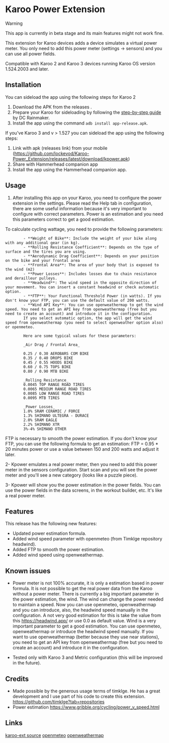 # Karoo Power Extension

> [!WARNING]  
> This app is currently in beta stage and its main features might not work fine.

This extension for Karoo devices adds a device simulates a virtual power meter. You only need to add this power meter (settings -> sensors) and you can use all power fields.

Compatible with Karoo 2 and Karoo 3 devices running Karoo OS version 1.524.2003 and later.

## Installation

You can sideload the app using the following steps for Karoo 2

1. Download the APK from the releases .
2. Prepare your Karoo for sideloading by following the [step-by-step guide](https://www.dcrainmaker.com/2021/02/how-to-sideload-android-apps-on-your-hammerhead-karoo-1-karoo-2.html) by DC Rainmaker.
3. Install the app using the command `adb install app-release.apk`.


If you've Karoo 3 and v > 1.527 you can sideload the app using the following steps:

1. Link with apk (releases link) from your mobile (https://github.com/lockevod/Karoo-Power_Extension/releases/latest/download/kpower.apk)
2. Share with Hammerhead companion app
3. Install the app using the Hammerhead companion app.


## Usage

1. After installing this app on your Karoo, you need to configure the power extension in the settings.
Please read the Help tab in configuration, there are some useful information because it's very important to configure with correct parameters.
Power is an estimation and you need this parameters correct to get a good estimation.

To calculate cycling wattage, you need to provide the following parameters:

            - **Weight of Bike**: Include the weight of your bike along with any additional gear (in kg).
            - **Rolling Resistance Coefficient**: Depends on the type of surface and the tires you are using.
            - **Aerodynamic Drag Coefficient**: Depends on your position on the bike and your frontal area
            - **Frontal Area**: The area of your body that is exposed to the wind (m2)
            - **Power Losses**: Includes losses due to chain resistance and derailleur pulleys.
            - **Headwind**: The wind speed in the opposite direction of your movement. You can insert a constant headwind or check automatic option.
            - **FTP**: Your Functional Threshold Power (in watts). If you don't know your FTP, you can use the default value of 200 watts.
            - **Wind API Key**: You can use openweathermap to get the wind speed. You need to get an API key from openweathermap (free but you need to create an account) and introduce it in the configuration.
            If you select automatic option, the app will get the wind speed from openweathermap (you need to select openweather option also) or openmeteo. 

            Here are some typical values for these parameters:

            _Air Drag / Frontal Area_

            0.25 / 0.30 AEROBARS COM BIKE
            0.35 / 0.40 DROPS BIKE
            0.45 / 0.55 HOODS BIKE
            0.60 / 0.75 TOPS BIKE
            0.80 / 0.90 MTB BIKE

            _Rolling Resistance_
            0.0045 TOP RANGE ROAD TIRES
            0.0065 MEDIUM RANGE ROAD TIRES
            0.0085 LOW RANGE ROAD TIRES
            0.0095 MTB TIRES

            _Power Losses_
            1.0% SRAM CERAMIC / FORCE
            1.3% SHIMANO ULTEGRA - DURACE
            2.0% SRAM EAGLE
            2.2% SHIMANO XTR
            3%-4% SHIMANO OTHER

FTP is necessary to smooth the power estimation. If you don't know your FTP, you can use the following formula to get an estimation:
FTP = 0.95 * 20 minutes power  or use a value between 150 and 200 watts and adjust it later.

2- Kpower emulates a real power meter, then you need to add this power meter in the sensors configuration. 
Start scan and you will see the power meter and you'll see a new category (looks like a puzzle piece). 

3- Kpower will show you the power estimation in the power fields. You can use the power fields in the data screens, in the workout builder, etc. It's like a real power meter.


## Features

This release has the following new features:
- Updated power estimation formula.
- Added wind speed parameter with openmeteo (from Timklge repository headwind).
- Added FTP to smooth the power estimation.
- Added wind speed using openweathermap.
  
## Known issues

- Power meter is not 100% accurate, it is only a estimation based in power formula. It is not possible to get the real power data from the Karoo without a power meter.
There is currently a big important parameter in the power estimation, the wind. The wind can change the power needed to maintain a speed. 
Now you can use openmeteo, openweathermap and you can introduce, also, the headwind speed manually in the configuration.
A not very good estimation for this is take the value from this https://headwind.app/ or use 0.0 as default value.
Wind is a very important parameter to get a good estimation. You can use openmeteo, openweathermap or introduce the headwind speed manually.
If you want to use openweathermap (better because they use near stations), you need to get an API key from openweathermap (free but you need to create an account) and introduce it in the configuration.



- Tested only with Karoo 3 and Metric configuration (this will be improved in the future).

## Credits

- Made possible by the generous usage terms of timklge. He has a great development and I use part of his code to create this extension.
  https://github.com/timklge?tab=repositories
- Power estimation https://www.gribble.org/cycling/power_v_speed.html

## Links

[karoo-ext source](https://github.com/hammerheadnav/karoo-ext)
[openmeteo](https://open-meteo.com/)
[openweathermap](https://openweathermap.org/)
